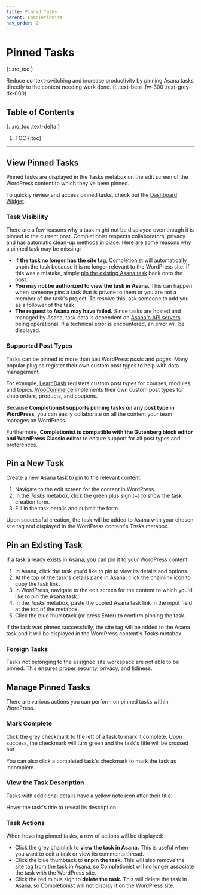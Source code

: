 ```yaml
---
title: Pinned Tasks
parent: Completionist
nav_order: 2
---
```


# Pinned Tasks
{: .no_toc }

Reduce context-switching and increase productivity by pinning Asana tasks directly to the content needing work done.
{: .text-beta .fw-300 .text-grey-dk-000}

## Table of Contents
{: .no_toc .text-delta }

1. TOC
{:toc}

---

## View Pinned Tasks

Pinned tasks are displayed in the Tasks metabox on the edit screen of the WordPress content to which they've been pinned.

To quickly review and access pinned tasks, check out the [Dashboard Widget](https://docs.purpleturtlecreative.com/completionist/dashboard-widget/).

###  Task Visibility

There are a few reasons why a task might not be displayed even though it is pinned to the current post. Completionist respects collaborators' privacy and has automatic clean-up methods in place. Here are some reasons why a pinned task may be missing:

- If **the task no longer has the site tag**, Completionist will automatically unpin the task because it is no longer relevant to the WordPress site. If this was a mistake, simply [pin the existing Asana task](#pin-an-existing-task) back onto the post.
- **You may not be authorized to view the task in Asana.** This can happen when someone pins a task that is private to them or you are not a member of the task's project. To resolve this, ask someone to add you as a follower of the task.
- **The request to Asana may have failed.** Since tasks are hosted and managed by Asana, task data is dependent on [Asana's API servers](https://status.asana.com/) being operational. If a technical error is encountered, an error will be displayed.

### Supported Post Types

Tasks can be pinned to more than just WordPress *posts* and *pages*. Many popular plugins register their own custom post types to help with data management.

For example, [LearnDash](https://www.learndash.com/) registers custom post types for courses, modules, and topics. [WooCommerce](https://woocommerce.com/) implements their own custom post types for shop orders, products, and coupons.

Because **Completionist supports pinning tasks on any post type in WordPress**, you can easily collaborate on all the content your team manages on WordPress.

Furthermore, **Completionist is compatible with the Gutenberg block editor and WordPress Classic editor** to ensure support for all post types and preferences.

## Pin a New Task

Create a new Asana task to pin to the relevant content.

1. Navigate to the edit screen for the content in WordPress.
2. In the *Tasks* metabox, click the green plus sign (+) to show the task creation form.
3. Fill in the task details and submit the form.

Upon successful creation, the task will be added to Asana with your chosen site tag and displayed in the WordPress content's *Tasks* metabox.

## Pin an Existing Task

If a task already exists in Asana, you can pin it to your WordPress content.

1. In Asana, click the task you'd like to pin to view its details and options.
2. At the top of the task's details pane in Asana, click the chainlink icon to copy the task link.
3. In WordPress, navigate to the edit screen for the content to which you'd like to pin the Asana task.
4. In the *Tasks* metabox, paste the copied Asana task link in the input field at the top of the metabox.
5. Click the blue thumbtack (or press Enter) to confirm pinning the task.

If the task was pinned successfully, the site tag will be added to the Asana task and it will be displayed in the WordPress content's *Tasks* metabox.

<div class="banner banner-danger">
  <h3>
    Foreign Tasks
  </h3>
  <p>
    Tasks not belonging to the assigned site workspace are not able to be pinned. This ensures proper security, privacy, and tidiness.
  </p>
</div>

## Manage Pinned Tasks

There are various actions you can perform on pinned tasks within WordPress.

### Mark Complete

Click the grey checkmark to the left of a task to mark it complete. Upon success, the checkmark will turn green and the task's title will be crossed out.

You can also click a completed task's checkmark to mark the task as incomplete.

### View the Task Description

Tasks with additional details have a yellow note icon after their title.

Hover the task's title to reveal its description.

### Task Actions

When hovering pinned tasks, a row of actions will be displayed:

- Click the grey chainlink to **view the task in Asana.** This is useful when you want to edit a task or view its comments thread.
- Click the blue thumbtack to **unpin the task.** This will also remove the site tag from the task in Asana, so Completionist will no longer associate the task with the WordPress site.
- Click the red minus sign to **delete the task.** This will delete the task in Asana, so Completionist will not display it on the WordPress site.